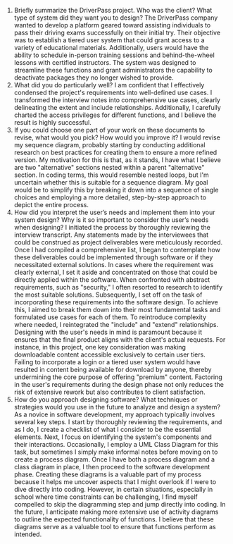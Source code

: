 1. Briefly summarize the DriverPass project. Who was the client? What type of system did they want you to design?
The DriverPass company wanted to develop a platform geared toward assisting individuals to pass their driving exams successfully on their initial try. Their objective was to establish a tiered user system that could grant access to a variety of educational materials. Additionally, users would have the ability to schedule in-person training sessions and behind-the-wheel lessons with certified instructors. The system was designed to streamline these functions and grant administrators the capability to deactivate packages they no longer wished to provide.
2. What did you do particularly well?
I am confident that I effectively condensed the project's requirements into well-defined use cases. I transformed the interview notes into comprehensive use cases, clearly delineating the extent and include relationships. Additionally, I carefully charted the access privileges for different functions, and I believe the result is highly successful.
3. If you could choose one part of your work on these documents to revise, what would you pick? How would you improve it?
I would revise my sequence diagram, probably starting by conducting additional research on best practices for creating them to ensure a more refined version. My motivation for this is that, as it stands, I have what I believe are two "alternative" sections nested within a parent "alternative" section. In coding terms, this would resemble nested loops, but I'm uncertain whether this is suitable for a sequence diagram. My goal would be to simplify this by breaking it down into a sequence of single choices and employing a more detailed, step-by-step approach to depict the entire process.
4. How did you interpret the user’s needs and implement them into your system design? Why is it so important to consider the user’s needs when designing?
I initiated the process by thoroughly reviewing the interview transcript. Any statements made by the interviewees that could be construed as project deliverables were meticulously recorded. Once I had compiled a comprehensive list, I began to contemplate how these deliverables could be implemented through software or if they necessitated external solutions. In cases where the requirement was clearly external, I set it aside and concentrated on those that could be directly applied within the software. When confronted with abstract requirements, such as "security," I often resorted to research to identify the most suitable solutions. Subsequently, I set off on the task of incorporating these requirements into the software design. To achieve this, I aimed to break them down into their most fundamental tasks and formulated use cases for each of them. To reintroduce complexity where needed, I reintegrated the "include" and "extend" relationships. Designing with the user's needs in mind is paramount because it ensures that the final product aligns with the client's actual requests. For instance, in this project, one key consideration was making downloadable content accessible exclusively to certain user tiers. Failing to incorporate a login or a tiered user system would have resulted in content being available for download by anyone, thereby undermining the core purpose of offering "premium" content. Factoring in the user's requirements during the design phase not only reduces the risk of extensive rework but also contributes to client satisfaction.
5. How do you approach designing software? What techniques or strategies would you use in the future to analyze and design a system?
As a novice in software development, my approach typically involves several key steps. I start by thoroughly reviewing the requirements, and as I do, I create a checklist of what I consider to be the essential elements. Next, I focus on identifying the system's components and their interactions. Occasionally, I employ a UML Class Diagram for this task, but sometimes I simply make informal notes before moving on to create a process diagram. Once I have both a process diagram and a class diagram in place, I then proceed to the software development phase. Creating these diagrams is a valuable part of my process because it helps me uncover aspects that I might overlook if I were to dive directly into coding. However, in certain situations, especially in school where time constraints can be challenging, I find myself compelled to skip the diagramming step and jump directly into coding. In the future, I anticipate making more extensive use of activity diagrams to outline the expected functionality of functions. I believe that these diagrams serve as a valuable tool to ensure that functions perform as intended.
